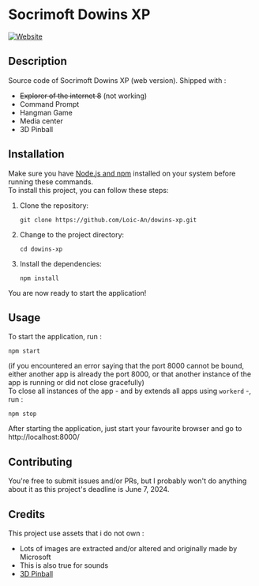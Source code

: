 # Socrimoft Dowins XP

[![Website](https://img.shields.io/website?url=https%3A%2F%2Fdowins-xp.pages.dev%2F&label=Clouflare%20Pages&logo=cloudflarepages)](https://dowins-xp.pages.dev)


## Description

Source code of Socrimoft Dowins XP (web version). 
Shipped with :
- ~~Explorer of the internet 8~~ (not working)
- Command Prompt
- Hangman Game
- Media center
- 3D Pinball

## Installation
Make sure you have [Node.js and npm](https://docs.npmjs.com/downloading-and-installing-node-js-and-npm) installed on your system before running these commands.  
To install this project, you can follow these steps:

1. Clone the repository:
    ```
    git clone https://github.com/Loic-An/dowins-xp.git
    ```
2. Change to the project directory:
    ```
    cd dowins-xp
    ```

3. Install the dependencies:
    ```
    npm install
    ```

You are now ready to start the application!

## Usage

To start the application, run :
```
npm start
```

(if you encountered an error saying that the port 8000 cannot be bound, either another app is already the port 8000, or that another instance of the app is running or did not close gracefully)  
To close all instances of the app - and by extends all apps using `workerd` -, run :
```
npm stop
```

After starting the application, just start your favourite browser and go to http://localhost:8000/

## Contributing

You're free to submit issues and/or PRs, but I probably won't do anything about it as this project's deadline is June 7, 2024.

## Credits

This project use assets that i do not own :
- Lots of images are extracted and/or altered and originally made by Microsoft
- This is also true for sounds
- [3D Pinball](https://github.com/alula/SpaceCadetPinball)